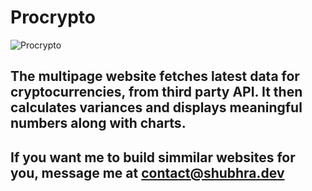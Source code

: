 # Procrypto

![Procrypto](https://shubhra.dev/static/media/Pro-crypto-black.e1b0100de0730effd23f.png)

## The multipage website fetches latest data for cryptocurrencies, from third party API. It then calculates variances and displays meaningful numbers along with charts.

## If you want me to build simmilar websites for you, message me at contact@shubhra.dev
